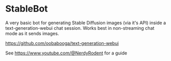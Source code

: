 # StableBot
A very basic bot for generating Stable Diffusion images (via it's API) inside a text-generation-webui chat session. Works best in non-streaming chat mode as it sends images.

https://github.com/oobabooga/text-generation-webui

See https://www.youtube.com/@NerdyRodent for a guide
